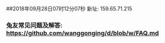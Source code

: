 ##2018年09月28日07时12分07秒 新址: 159.65.71.215
### 兔友常见问题及解答: https://github.com/wanggonging/d/blob/w/FAQ.md

